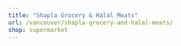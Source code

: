 ```yaml
---
title: "Shapla Grocery & Halal Meats"
url: /vancouver/shapla-grocery-and-halal-meats/
shop: supermarket
---
```

